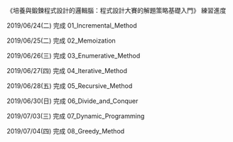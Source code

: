《培養與鍛鍊程式設計的邏輯腦：程式設計大賽的解題策略基礎入門》
練習進度


2019/06/24(二) 完成 01_Incremental_Method


2019/06/25(二) 完成 02_Memoization


2019/06/26(三) 完成 03_Enumerative_Method


2019/06/27(四) 完成 04_Iterative_Method


2019/06/28(五) 完成 05_Recursive_Method


2019/06/30(日) 完成 06_Divide_and_Conquer


2019/07/03(三) 完成 07_Dynamic_Programming


2019/07/04(四) 完成 08_Greedy_Method
